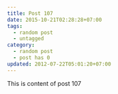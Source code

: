 ```yaml
---
title: Post 107
date: 2015-10-21T02:28:28+07:00
tags:
  - random post
  - untagged
category:
  - random post
  - post has 0
updated: 2012-07-22T05:01:20+07:00
---
```

This is content of post 107